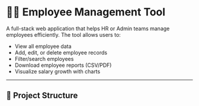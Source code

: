 # 👨‍💼 Employee Management Tool

A full-stack web application that helps HR or Admin teams manage employees efficiently. The tool allows users to:

- View all employee data
- Add, edit, or delete employee records
- Filter/search employees
- Download employee reports (CSV/PDF)
- Visualize salary growth with charts

---

## 📁 Project Structure

